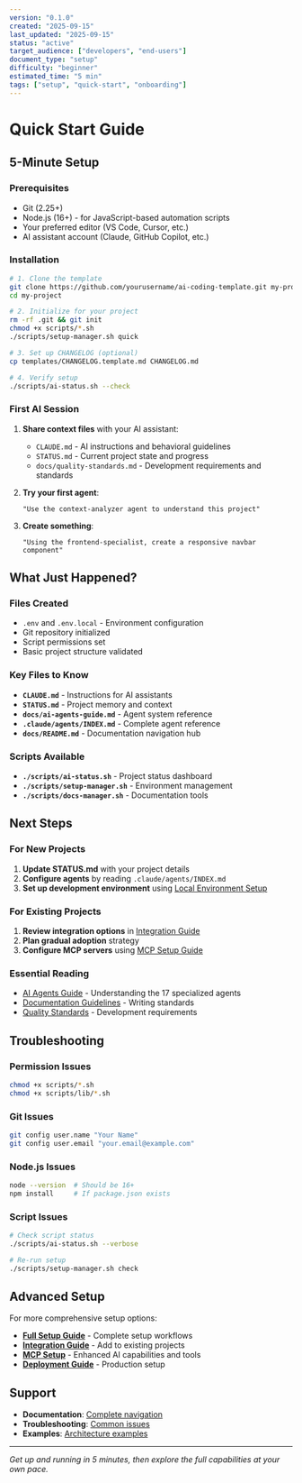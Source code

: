 ```yaml
---
version: "0.1.0"
created: "2025-09-15"
last_updated: "2025-09-15"
status: "active"
target_audience: ["developers", "end-users"]
document_type: "setup"
difficulty: "beginner"
estimated_time: "5 min"
tags: ["setup", "quick-start", "onboarding"]
---
```


# Quick Start Guide

## 5-Minute Setup

### Prerequisites
- Git (2.25+)
- Node.js (16+) - for JavaScript-based automation scripts
- Your preferred editor (VS Code, Cursor, etc.)
- AI assistant account (Claude, GitHub Copilot, etc.)

### Installation

```bash
# 1. Clone the template
git clone https://github.com/yourusername/ai-coding-template.git my-project
cd my-project

# 2. Initialize for your project
rm -rf .git && git init
chmod +x scripts/*.sh
./scripts/setup-manager.sh quick

# 3. Set up CHANGELOG (optional)
cp templates/CHANGELOG.template.md CHANGELOG.md

# 4. Verify setup
./scripts/ai-status.sh --check
```

### First AI Session

1. **Share context files** with your AI assistant:
   - `CLAUDE.md` - AI instructions and behavioral guidelines
   - `STATUS.md` - Current project state and progress
   - `docs/quality-standards.md` - Development requirements and standards

2. **Try your first agent**:
   ```
   "Use the context-analyzer agent to understand this project"
   ```

3. **Create something**:
   ```
   "Using the frontend-specialist, create a responsive navbar component"
   ```

## What Just Happened?

### Files Created
- `.env` and `.env.local` - Environment configuration
- Git repository initialized
- Script permissions set
- Basic project structure validated

### Key Files to Know
- **`CLAUDE.md`** - Instructions for AI assistants
- **`STATUS.md`** - Project memory and context
- **`docs/ai-agents-guide.md`** - Agent system reference
- **`.claude/agents/INDEX.md`** - Complete agent reference
- **`docs/README.md`** - Documentation navigation hub

### Scripts Available
- **`./scripts/ai-status.sh`** - Project status dashboard
- **`./scripts/setup-manager.sh`** - Environment management
- **`./scripts/docs-manager.sh`** - Documentation tools

## Next Steps

### For New Projects
1. **Update STATUS.md** with your project details
2. **Configure agents** by reading `.claude/agents/INDEX.md`
3. **Set up development environment** using [Local Environment Setup](../guides/implementation/environment-setup.md)

### For Existing Projects
1. **Review integration options** in [Integration Guide](./integration-guide.md)
2. **Plan gradual adoption** strategy
3. **Configure MCP servers** using [MCP Setup Guide](./mcp-setup.md)

### Essential Reading
- [AI Agents Guide](../ai-agents-guide.md) - Understanding the 17 specialized agents
- [Documentation Guidelines](../documentation-guidelines.md) - Writing standards
- [Quality Standards](../quality-standards.md) - Development requirements

## Troubleshooting

### Permission Issues
```bash
chmod +x scripts/*.sh
chmod +x scripts/lib/*.sh
```

### Git Issues
```bash
git config user.name "Your Name"
git config user.email "your.email@example.com"
```

### Node.js Issues
```bash
node --version  # Should be 16+
npm install     # If package.json exists
```

### Script Issues
```bash
# Check script status
./scripts/ai-status.sh --verbose

# Re-run setup
./scripts/setup-manager.sh check
```

## Advanced Setup

For more comprehensive setup options:

- **[Full Setup Guide](./README.md)** - Complete setup workflows
- **[Integration Guide](./integration-guide.md)** - Add to existing projects
- **[MCP Setup](./mcp-setup.md)** - Enhanced AI capabilities and tools
- **[Deployment Guide](./deployment-guide.md)** - Production setup

## Support

- **Documentation**: [Complete navigation](../README.md)
- **Troubleshooting**: [Common issues](../troubleshooting.md)
- **Examples**: [Architecture examples](../architecture/)

---

*Get up and running in 5 minutes, then explore the full capabilities at your own pace.*